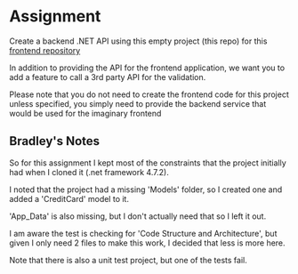 # Assignment
Create a backend .NET API using this empty project (this repo) for this [frontend repository](https://github.com/EdenCoNz/recruit-react/)

In addition to providing the API for the frontend application, we want you to add a feature to call a 3rd party API for the validation.

Please note that you do not need to create the frontend code for this project unless specified, you simply need to provide the backend service that would be used for the imaginary frontend

## Bradley's Notes

So for this assignment I kept most of the constraints that the project initially had when I cloned it (.net framework 4.7.2).

I noted that the project had a missing 'Models' folder, so I created one and added a 'CreditCard' model to it.

'App_Data' is also missing, but I don't actually need that so I left it out.

I am aware the test is checking for 'Code Structure and Architecture', but given I only need 2 files to make this work, I decided that less is more here.

Note that there is also a unit test project, but one of the tests fail.

